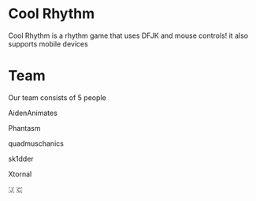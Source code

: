 # Cool Rhythm
Cool Rhythm is a rhythm game that uses DFJK and mouse controls! it also supports mobile devices

# Team
Our team consists of 5 people

AidenAnimates

Phantasm

quadmuschanics

sk1dder

Xtornal

🇯 🇨
